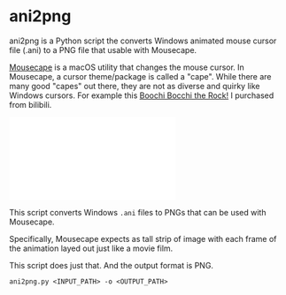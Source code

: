 # ani2png

ani2png is a Python script the converts Windows animated mouse cursor file (.ani) to a PNG file that usable with Mousecape.

[Mousecape](https://github.com/alexzielenski/Mousecape) is a macOS utility that changes the mouse cursor.
In Mousecape, a cursor theme/package is called a "cape".
While there are many good "capes" out there, they are not as diverse and quirky like Windows cursors.
For example this [Boochi Bocchi the Rock!](https://en.wikipedia.org/wiki/Bocchi_the_Rock!) I purchased from bilibili.

<iframe src="//player.bilibili.com/player.html?isOutside=true&aid=113861629903212&bvid=BV1yjwWeTEtH&cid=27996260696&p=1" scrolling="no" border="0" frameborder="no" framespacing="0" allowfullscreen="true"></iframe>

This script converts Windows `.ani` files to PNGs that can be used with Mousecape.

Specifically, Mousecape expects as tall strip of image with each frame of the animation layed out just like a movie film.

This script does just that. And the output format is PNG.

```
ani2png.py <INPUT_PATH> -o <OUTPUT_PATH>
```
